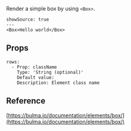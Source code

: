 Render a simple box by using `<Box>`.

```react
showSource: true
---
<Box>Hello world</Box>
```

## Props

```table
rows:
  - Prop: className
    Type: 'String (optional)'
    Default value:
    Description: Element class name
```

## Reference

[https://bulma.io/documentation/elements/box/](https://bulma.io/documentation/elements/box/)
